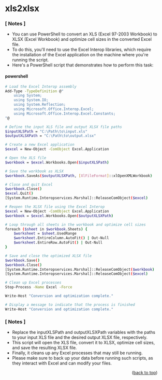 <a name="topage"></a>

# xls2xlsx

### [ Notes ]
  * You can use PowerShell to convert an XLS (Excel 97-2003 Workbook) to XLSX (Excel Workbook) and optimize cell sizes in the converted Excel file.
  * To do this, you'll need to use the Excel Interop libraries, which require the installation of the Excel application on the machine where you're running the script.
  * Here's a PowerShell script that demonstrates how to perform this task:

#### powershell

```sh
# Load the Excel Interop assembly
Add-Type -TypeDefinition @"
    using System;
    using System.IO;
    using System.Reflection;
    using Microsoft.Office.Interop.Excel;
    using Microsoft.Office.Interop.Excel.Constants;
"@

# Define the input XLS file and output XLSX file paths
$inputXLSPath = "C:\Path\to\input.xls"
$outputXLSXPath = "C:\Path\to\output.xlsx"

# Create a new Excel application
$excel = New-Object -ComObject Excel.Application

# Open the XLS file
$workbook = $excel.Workbooks.Open($inputXLSPath)

# Save the workbook as XLSX
$workbook.SaveAs($outputXLSXPath, [XlFileFormat]::xlOpenXMLWorkbook)

# Close and quit Excel
$workbook.Close()
$excel.Quit()
[System.Runtime.Interopservices.Marshal]::ReleaseComObject($excel)

# Reopen the XLSX file using the Excel Interop
$excel = New-Object -ComObject Excel.Application
$workbook = $excel.Workbooks.Open($outputXLSXPath)

# Loop through all sheets in the workbook and optimize cell sizes
foreach ($sheet in $workbook.Sheets) {
    $worksheet = $sheet.UsedRange
    $worksheet.EntireColumn.AutoFit() | Out-Null
    $worksheet.EntireRow.AutoFit() | Out-Null
}

# Save and close the optimized XLSX file
$workbook.Save()
$workbook.Close()
[System.Runtime.Interopservices.Marshal]::ReleaseComObject($workbook)
[System.Runtime.Interopservices.Marshal]::ReleaseComObject($excel)

# Clean up Excel processes
Stop-Process -Name Excel -Force

Write-Host "Conversion and optimization complete."

# Display a message to indicate that the process is finished
Write-Host "Conversion and optimization complete."
```

### [ Notes ]
  * Replace the inputXLSPath and outputXLSXPath variables with the paths to your input XLS file and the desired output XLSX file, respectively.
  * This script will open the XLS file, convert it to XLSX, optimize cell sizes, and save the resulting XLSX file.
  * Finally, it cleans up any Excel processes that may still be running.
  * Please make sure to back up your data before running such scripts, as they interact with Excel and can modify your files.

<p align="right">(<a href="#topage">back to top</a>)</p>
<br/>
<br/>
